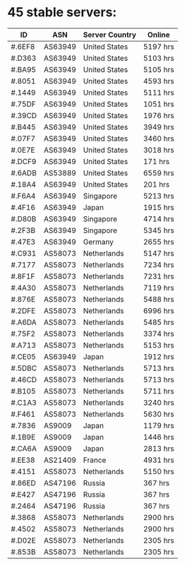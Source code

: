# 45 stable servers:

| ID | ASN | Server Country | Online |
| ------ | ------ | ------ | ------ |
| #.6EF8 | AS63949 | United States | 5197 hrs |
| #.D363 | AS63949 | United States | 5103 hrs |
| #.BA95 | AS63949 | United States | 5105 hrs |
| #.8051 | AS63949 | United States | 4593 hrs |
| #.1449 | AS63949 | United States | 5111 hrs |
| #.75DF | AS63949 | United States | 1051 hrs |
| #.39CD | AS63949 | United States | 1976 hrs |
| #.B445 | AS63949 | United States | 3949 hrs |
| #.07F7 | AS63949 | United States | 3460 hrs |
| #.0E7E | AS63949 | United States | 3018 hrs |
| #.DCF9 | AS63949 | United States | 171 hrs |
| #.6ADB | AS53889 | United States | 6559 hrs |
| #.18A4 | AS63949 | United States | 201 hrs |
| #.F6A4 | AS63949 | Singapore | 5213 hrs |
| #.4F16 | AS63949 | Japan | 1915 hrs |
| #.D80B | AS63949 | Singapore | 4714 hrs |
| #.2F3B | AS63949 | Singapore | 5345 hrs |
| #.47E3 | AS63949 | Germany | 2655 hrs |
| #.C931 | AS58073 | Netherlands | 5147 hrs |
| #.7177 | AS58073 | Netherlands | 7234 hrs |
| #.8F1F | AS58073 | Netherlands | 7231 hrs |
| #.4A30 | AS58073 | Netherlands | 7119 hrs |
| #.876E | AS58073 | Netherlands | 5488 hrs |
| #.2DFE | AS58073 | Netherlands | 6996 hrs |
| #.A6DA | AS58073 | Netherlands | 5485 hrs |
| #.75F2 | AS58073 | Netherlands | 3374 hrs |
| #.A713 | AS58073 | Netherlands | 5153 hrs |
| #.CE05 | AS63949 | Japan | 1912 hrs |
| #.5DBC | AS58073 | Netherlands | 5713 hrs |
| #.46CD | AS58073 | Netherlands | 5713 hrs |
| #.B105 | AS58073 | Netherlands | 5711 hrs |
| #.C1A3 | AS58073 | Netherlands | 3240 hrs |
| #.F461 | AS58073 | Netherlands | 5630 hrs |
| #.7836 | AS9009 | Japan | 1179 hrs |
| #.1B9E | AS9009 | Japan | 1446 hrs |
| #.CA6A | AS9009 | Japan | 2813 hrs |
| #.EE38 | AS21409 | France | 4931 hrs |
| #.4151 | AS58073 | Netherlands | 5150 hrs |
| #.86ED | AS47196 | Russia | 367 hrs |
| #.E427 | AS47196 | Russia | 367 hrs |
| #.2464 | AS47196 | Russia | 367 hrs |
| #.3868 | AS58073 | Netherlands | 2900 hrs |
| #.4502 | AS58073 | Netherlands | 2900 hrs |
| #.D02E | AS58073 | Netherlands | 2305 hrs |
| #.853B | AS58073 | Netherlands | 2305 hrs |

